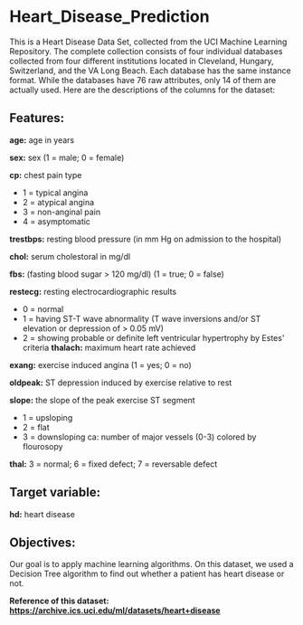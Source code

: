 # Heart_Disease_Prediction
This is a Heart Disease Data Set, collected from the UCI Machine Learning Repository. The complete collection consists of four individual databases collected from four different institutions located in Cleveland, Hungary, Switzerland, and the VA Long Beach. Each database has the same instance format. While the databases have 76 raw attributes, only 14 of them are actually used. Here are the descriptions of the columns for the dataset:

## Features:
**age:** age in years

**sex:** sex (1 = male; 0 = female)

**cp:** chest pain type

* 1 = typical angina
* 2 = atypical angina
* 3 = non-anginal pain
* 4 = asymptomatic

**trestbps:** resting blood pressure (in mm Hg on admission to the hospital)

**chol:** serum cholestoral in mg/dl

**fbs:** (fasting blood sugar > 120 mg/dl) (1 = true; 0 = false)

**restecg:** resting electrocardiographic results

* 0 = normal
* 1 = having ST-T wave abnormality (T wave inversions and/or ST elevation or depression of > 0.05 mV)
* 2 = showing probable or definite left ventricular hypertrophy by Estes' criteria
**thalach:** maximum heart rate achieved

**exang:** exercise induced angina (1 = yes; 0 = no)

**oldpeak:** ST depression induced by exercise relative to rest

**slope:** the slope of the peak exercise ST segment

* 1 = upsloping
* 2 = flat
* 3 = downsloping
ca: number of major vessels (0-3) colored by flourosopy

**thal:** 3 = normal; 6 = fixed defect; 7 = reversable defect

## Target variable:
**hd:** heart disease

## Objectives:
Our goal is to apply machine learning algorithms. On this dataset, we used a Decision Tree algorithm to find out whether a patient has heart disease or not.

**Reference of this dataset: https://archive.ics.uci.edu/ml/datasets/heart+disease**
